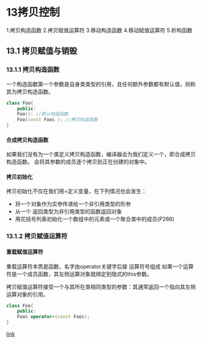 # 13拷贝控制
1.拷贝构造函数 
2.拷贝赋值运算符
3.移动构造函数
4.移动赋值运算符
5.析构函数
## 13.1 拷贝赋值与销毁
### 13.1.1 拷贝构造函数
一个构造函数第一个参数是自身类类型的引用，且任何额外参数都有默认值，则称其为拷贝构造函数。

```C++
class Foo{
    public:
    Foo(): //默认构造函数
    Foo(const Foo& ); //拷贝构造函数
}
```
#### 合成拷贝构造函数
如果我们没有为一个类定义拷贝构造函数，编译器会为我们定义一个，即合成拷贝构造函数。
会将其参数的成员逐个拷贝到正在创建的对象中。
#### 拷贝初始化
拷贝初始化不仅在我们用=定义变量，在下列情况也会发生：
+ 将一个对象作为实参传递给一个非引用类型的形参
+ 从一个 返回类型为非引用类型的函数返回对象
+ 用花括号列表初始化一个数组中的元素或一个聚合类中的成员(P266)

### 13.1.2 拷贝赋值运算符
#### 重载赋值运算符
重载运算符本质是函数，名字由operator关键字后接 运算符号组成
如果一个运算符是一个成员函数，其左侧运算对象就绑定到隐式的this参数。

拷贝赋值运算符接受一个与其所在类相同类型的参数：其通常返回一个指向其左侧运算对象的引用。
```C++
class Foo{
    public:
    Foo& operator=(const Foo&);
}
```

[link][1]

[1]: https://en.wikipedia.org/wiki/Hobbit#Lifestyle

